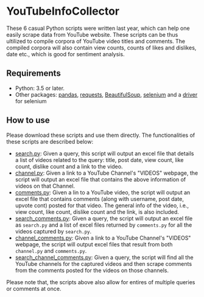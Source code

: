 # YouTubeInfoCollector
These 6 casual Python scripts were written last year, which can help one easily scrape data from YouTube website. These scripts can be thus ultilized to compile corpora of YouTube video titles and comments. The compiled corpora will also contain view counts, counts of likes and dislikes, date etc., which is good for sentiment analysis. 

## Requirements
- Python: 3.5 or later.
- Other packages: [pandas](https://pandas.pydata.org), [requests](https://pypi.org/project/requests/), [BeautifulSoup](https://pypi.org/project/beautifulsoup4/), [selenium](https://github.com/SeleniumHQ/selenium/tree/trunk/py) and a [driver](https://github.com/SeleniumHQ/selenium/tree/trunk/py#drivers) for selenium 

## How to use
Please download these scripts and use them directly. The functionalities of these scripts are described below:

- [search.py](https://github.com/jaaack-wang/YouTubeInfoCollector/blob/main/YouTube_Info_Collector/search.py): Given a query, this script will output an excel file that details a list of videos related to the query: title, post date, view count, like count, dislike count and a link to the video.
- [channel.py](https://github.com/jaaack-wang/YouTubeInfoCollector/blob/main/YouTube_Info_Collector/channel.py): Given a link to a YouTube Channel's "VIDEOS" webpage, the script will output an excel file that contains the above information of videos on that Channel. 
- [comments.py](https://github.com/jaaack-wang/YouTubeInfoCollector/blob/main/YouTube_Info_Collector/comments.py): Given a lin to a YouTube video, the script will output an excel file that contains comments (along with username, post date, upvote cont) posted for that video. The general info of the video, i.e., view count, like count, dislike count and the link, is also included. 
- [search_comments.py](https://github.com/jaaack-wang/YouTubeInfoCollector/blob/main/YouTube_Info_Collector/search_comments.py): Given a query, the script will output an excel file as `search.py` and a list of excel files returned by `comments.py` for all the videos captured by `search.py`.
- [channel_comments.py](https://github.com/jaaack-wang/YouTubeInfoCollector/blob/main/YouTube_Info_Collector/channel_comments.py): Given a link to a YouTube Channel's "VIDEOS" webpage, the script will output excel files that result from both `channel.py` and `comments.py`.
- [search_channel_comments.py](https://github.com/jaaack-wang/YouTubeInfoCollector/blob/main/YouTube_Info_Collector/search_channel_comments.py): Given a query, the script will find all the YouTube channels for the captured videos and then scrape comments from the comments posted for the videos on those channels. 

Please note that, the scripts above also allow for entires of multiple queries or comments at once. 
